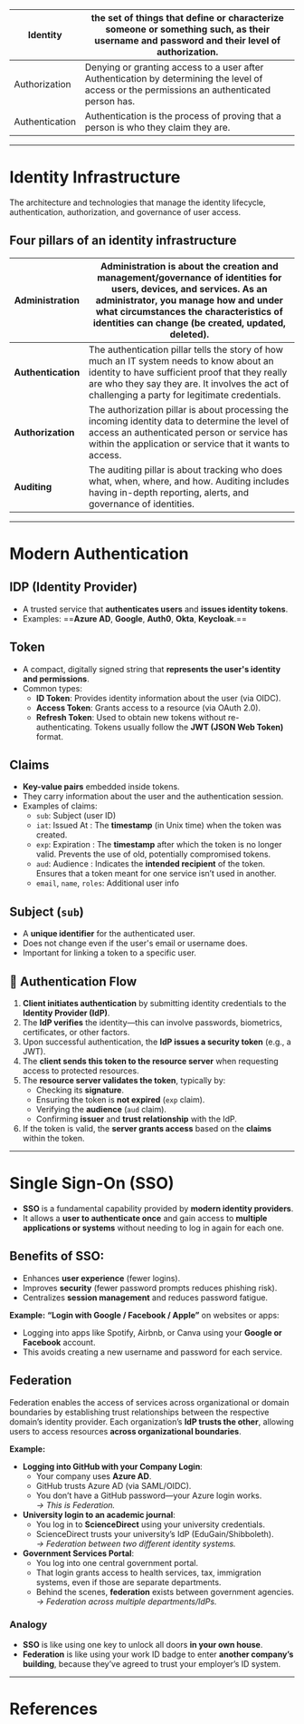 
| Identity       | the set of things that define or characterize someone or something such, as their username and password and their level of authorization.    |
| -------------- | -------------------------------------------------------------------------------------------------------------------------------------------- |
| Authorization  | Denying or granting access to a user after Authentication by determining the level of access or the permissions an authenticated person has. |
| Authentication | Authentication is the process of proving that a person is who they claim they are.                                                           |

---
# Identity Infrastructure
The architecture and technologies that manage the identity lifecycle, authentication, authorization, and governance of user access.

## Four pillars of an identity infrastructure

| **Administration** | Administration is about the creation and management/governance of identities for users, devices, and services. As an administrator, you manage how and under what circumstances the characteristics of identities can change (be created, updated, deleted). |
| ------------------ | ------------------------------------------------------------------------------------------------------------------------------------------------------------------------------------------------------------------------------------------------------------ |
| **Authentication** | The authentication pillar tells the story of how much an IT system needs to know about an identity to have sufficient proof that they really are who they say they are. It involves the act of challenging a party for legitimate credentials.<br>           |
| **Authorization**  | The authorization pillar is about processing the incoming identity data to determine the level of access an authenticated person or service has within the application or service that it wants to access.                                                   |
| **Auditing**       | The auditing pillar is about tracking who does what, when, where, and how. Auditing includes having in-depth reporting, alerts, and governance of identities.                                                                                                |

___

# Modern Authentication

## IDP (Identity Provider)
- A trusted service that **authenticates users** and **issues identity tokens**.
- Examples: ==**Azure AD**, **Google**, **Auth0**, **Okta**, **Keycloak**.==
## Token
- A compact, digitally signed string that **represents the user's identity and permissions**.
- Common types:
    - **ID Token**: Provides identity information about the user (via OIDC).
    - **Access Token**: Grants access to a resource (via OAuth 2.0).
    - **Refresh Token**: Used to obtain new tokens without re-authenticating.
	Tokens usually follow the **JWT (JSON Web Token)** format.
## Claims
- **Key-value pairs** embedded inside tokens.
- They carry information about the user and the authentication session.
- Examples of claims:
    - `sub`: Subject (user ID)    
    - `iat`: Issued At : The **timestamp** (in Unix time) when the token was created.   
    - `exp`: Expiration : The **timestamp** after which the token is no longer valid. Prevents the use of old, potentially compromised tokens.
    - `aud`: Audience : Indicates the **intended recipient** of the token. Ensures that a token meant for one service isn’t used in another.
    - `email`, `name`, `roles`: Additional user info    
## Subject (`sub`)
- A **unique identifier** for the authenticated user.    
- Does not change even if the user's email or username does.    
- Important for linking a token to a specific user.    

## 🔐 Authentication Flow
1. **Client initiates authentication** by submitting identity credentials to the **Identity Provider (IdP)**.    
2. The **IdP verifies** the identity—this can involve passwords, biometrics, certificates, or other factors.    
3. Upon successful authentication, the **IdP issues a security token** (e.g., a JWT).    
4. The **client sends this token to the resource server** when requesting access to protected resources.    
5. The **resource server validates the token**, typically by:
    - Checking its **signature**.
    - Ensuring the token is **not expired** (`exp` claim).
    - Verifying the **audience** (`aud` claim).
    - Confirming **issuer** and **trust relationship** with the IdP.
6. If the token is valid, the **server grants access** based on the **claims** within the token.

---

# **Single Sign-On (SSO)**

- **SSO** is a fundamental capability provided by **modern identity providers**.    
- It allows a **user to authenticate once** and gain access to **multiple applications or systems** without needing to log in again for each one.    

## Benefits of SSO:
- Enhances **user experience** (fewer logins).
- Improves **security** (fewer password prompts reduces phishing risk).
- Centralizes **session management** and reduces password fatigue.

 **Example:**
**“Login with Google / Facebook / Apple”** on websites or apps:
- Logging into apps like Spotify, Airbnb, or Canva using your **Google or Facebook** account.
- This avoids creating a new username and password for each service.

## Federation
Federation enables the access of services across organizational or domain boundaries by establishing trust relationships between the respective domain’s identity provider.
Each organization’s **IdP trusts the other**, allowing users to access resources **across organizational boundaries**.

**Example:**
- **Logging into GitHub with your Company Login**:
    - Your company uses **Azure AD**.
    - GitHub trusts Azure AD (via SAML/OIDC).
    - You don’t have a GitHub password—your Azure login works.  
        _→ This is Federation._
- **University login to an academic journal**:
    - You log in to **ScienceDirect** using your university credentials.
    - ScienceDirect trusts your university’s IdP (EduGain/Shibboleth).  
        _→ Federation between two different identity systems._
- **Government Services Portal**:
    - You log into one central government portal.
    - That login grants access to health services, tax, immigration systems, even if those are separate departments.
    - Behind the scenes, **federation** exists between government agencies.  
        _→ Federation across multiple departments/IdPs._

### Analogy
 - **SSO** is like using one key to unlock all doors **in your own house**.
 - **Federation** is like using your work ID badge to enter **another company’s building**, because they’ve agreed to trust your employer’s ID system.


---

# References